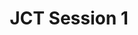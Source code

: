 ---
title: JCT Session 1
redirect_to: https://drive.google.com/file/d/1-AV6_96PAvZJwYXGA4ByGmGw8yQ1_72O/view?usp=sharing
redirect_from: 
  - /JCTSession1
  - /jctsession1
---
